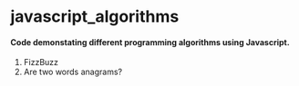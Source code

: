 # javascript_algorithms
#### Code demonstating different programming algorithms using Javascript.

1. FizzBuzz
2. Are two words anagrams?
